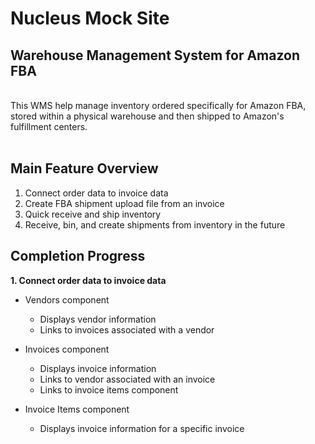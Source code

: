 # Nucleus Mock Site

## Warehouse Management System for Amazon FBA

<br>
This WMS help manage inventory ordered specifically for Amazon FBA, stored within a physical warehouse and then shipped to Amazon's fulfillment centers.
<br>
<br>

## Main Feature Overview

1. Connect order data to invoice data
2. Create FBA shipment upload file from an invoice
3. Quick receive and ship inventory
4. Receive, bin, and create shipments from inventory in the future

## Completion Progress

**1. Connect order data to invoice data**

- Vendors component
    - Displays vendor information
    - Links to invoices associated with a vendor

- Invoices component
    - Displays invoice information
    - Links to vendor associated with an invoice
    - Links to invoice items component

- Invoice Items component
    - Displays invoice information for a specific invoice